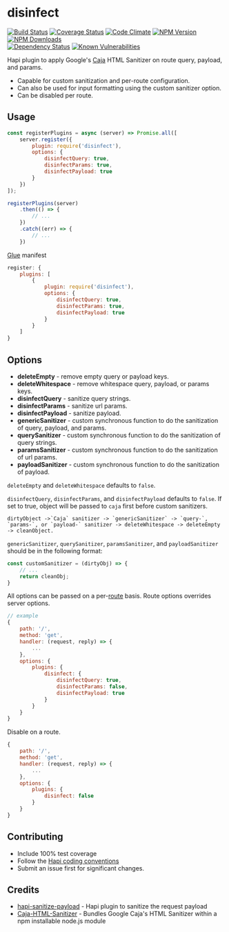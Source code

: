 # disinfect
[![Build Status](https://travis-ci.org/genediazjr/disinfect.svg?branch=master)](https://travis-ci.org/genediazjr/disinfect)
[![Coverage Status](https://coveralls.io/repos/github/genediazjr/disinfect/badge.svg?branch=master)](https://coveralls.io/github/genediazjr/disinfect?branch=master)
[![Code Climate](https://codeclimate.com/github/genediazjr/disinfect/badges/gpa.svg)](https://codeclimate.com/github/genediazjr/disinfect)
[![NPM Version](https://badge.fury.io/js/disinfect.svg)](https://www.npmjs.com/disinfect)
[![NPM Downloads](https://img.shields.io/npm/dt/disinfect.svg?maxAge=2592000)](https://www.npmjs.com/disinfect)<br>
[![Dependency Status](https://david-dm.org/genediazjr/disinfect.svg)](https://david-dm.org/genediazjr/disinfect)
[![Known Vulnerabilities](https://snyk.io/test/github/genediazjr/disinfect/badge.svg)](https://snyk.io/test/github/genediazjr/disinfect)

Hapi plugin to apply Google's [Caja](https://github.com/google/caja) HTML Sanitizer on route query, payload, and params.

* Capable for custom sanitization and per-route configuration.
* Can also be used for input formatting using the custom sanitizer option.
* Can be disabled per route.

## Usage

```js
const registerPlugins = async (server) => Promise.all([
    server.register({
        plugin: require('disinfect'),
        options: {
            disinfectQuery: true,
            disinfectParams: true,
            disinfectPayload: true
        }
    })
]);

registerPlugins(server)
    .then(() => {
        // ...
    })
    .catch((err) => {
        // ...
    })

```
[Glue](https://github.com/hapijs/glue) manifest
```js
register: {
    plugins: [
        {
            plugin: require('disinfect'),
            options: {
                disinfectQuery: true,
                disinfectParams: true,
                disinfectPayload: true
            }
        }
    ]
}
```

## Options

* **deleteEmpty** - remove empty query or payload keys.
* **deleteWhitespace** - remove whitespace query, payload, or params keys.
* **disinfectQuery** - sanitize query strings.
* **disinfectParams** - sanitize url params.
* **disinfectPayload** - sanitize payload.
* **genericSanitizer** - custom synchronous function to do the sanitization of query, payload, and params.
* **querySanitizer** - custom synchronous function to do the sanitization of query strings.
* **paramsSanitizer** - custom synchronous function to do the sanitization of url params.
* **payloadSanitizer** - custom synchronous function to do the sanitization of payload.

`deleteEmpty` and `deleteWhitespace` defaults to `false`.

`disinfectQuery`, `disinfectParams`, and `disinfectPayload` defaults to `false`. If set to true, object will be passed to `caja` first before custom sanitizers.

```
dirtyObject ->`Caja` sanitizer -> `genericSanitizer` -> `query-`, `params-`, or `payload-` sanitizer -> deleteWhitespace -> deleteEmpty -> cleanObject.
```

`genericSanitizer`, `querySanitizer`, `paramsSanitizer`, and `payloadSanitizer` should be in the following format:

```js
const customSanitizer = (dirtyObj) => {
    // ...
    return cleanObj;
}
```

All options can be passed on a per-[route](http://hapijs.com/api#route-options) basis. Route options overrides server options.

```js
// example
{
    path: '/',
    method: 'get',
    handler: (request, reply) => {
        ...
    },
    options: {
        plugins: {
            disinfect: {
                disinfectQuery: true,
                disinfectParams: false,
                disinfectPayload: true
            }
        }
    }
}
```

Disable on a route.
```js
{
    path: '/',
    method: 'get',
    handler: (request, reply) => {
        ...
    },
    options: {
        plugins: {
            disinfect: false
        }
    }
}
```

## Contributing
* Include 100% test coverage
* Follow the [Hapi coding conventions](http://hapijs.com/styleguide)
* Submit an issue first for significant changes.

## Credits
* [hapi-sanitize-payload](https://github.com/lob/hapi-sanitize-payload) - Hapi plugin to sanitize the request payload
* [Caja-HTML-Sanitizer](https://github.com/theSmaw/Caja-HTML-Sanitizer) - Bundles Google Caja's HTML Sanitizer within a npm installable node.js module

